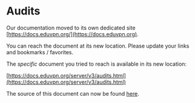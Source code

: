 # Audits
    
Our documentation moved to its own dedicated site 
[https://docs.eduvpn.org/](https://docs.eduvpn.org).

You can reach the document at its new location. Please update your links and 
bookmarks / favorites.

The _specific_ document you tried to reach is available in its new location:

[https://docs.eduvpn.org/server/v3/audits.html](https://docs.eduvpn.org/server/v3/audits.html)

The source of this document can now be found [here](https://codeberg.org/eduVPN/documentation/src/branch/v3/audits.md).
